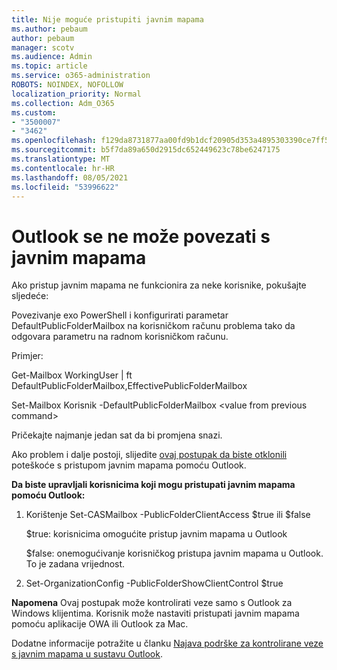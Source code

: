 ```yaml
---
title: Nije moguće pristupiti javnim mapama
ms.author: pebaum
author: pebaum
manager: scotv
ms.audience: Admin
ms.topic: article
ms.service: o365-administration
ROBOTS: NOINDEX, NOFOLLOW
localization_priority: Normal
ms.collection: Adm_O365
ms.custom:
- "3500007"
- "3462"
ms.openlocfilehash: f129da8731877aa00fd9b1dcf20905d353a4895303390ce7ff5642a8ff3ccbc2
ms.sourcegitcommit: b5f7da89a650d2915dc652449623c78be6247175
ms.translationtype: MT
ms.contentlocale: hr-HR
ms.lasthandoff: 08/05/2021
ms.locfileid: "53996622"
---
```

# <a name="outlook-cannot-connect-to-public-folders"></a>Outlook se ne može povezati s javnim mapama

Ako pristup javnim mapama ne funkcionira za neke korisnike, pokušajte sljedeće:

Povezivanje exo PowerShell i konfigurirati parametar DefaultPublicFolderMailbox na korisničkom računu problema tako da odgovara parametru na radnom korisničkom računu.

Primjer:

Get-Mailbox WorkingUser | ft DefaultPublicFolderMailbox,EffectivePublicFolderMailbox

Set-Mailbox Korisnik -DefaultPublicFolderMailbox \<value from previous command>

Pričekajte najmanje jedan sat da bi promjena snazi.

Ako problem i dalje postoji, slijedite [ovaj postupak da biste otklonili](https://aka.ms/pfcte) poteškoće s pristupom javnim mapama pomoću Outlook.
 
**Da biste upravljali korisnicima koji mogu pristupati javnim mapama pomoću Outlook:**

1.  Korištenje Set-CASMailbox <mailboxname> -PublicFolderClientAccess $true ili $false  
      
    $true: korisnicima omogućite pristup javnim mapama u Outlook  
      
    $false: onemogućivanje korisničkog pristupa javnim mapama u Outlook. To je zadana vrijednost.  
        
2.  Set-OrganizationConfig -PublicFolderShowClientControl $true   
      
**Napomena** Ovaj postupak može kontrolirati veze samo s Outlook za Windows klijentima. Korisnik može nastaviti pristupati javnim mapama pomoću aplikacije OWA ili Outlook za Mac.
 
Dodatne informacije potražite u članku [Najava podrške za kontrolirane veze s javnim mapama u sustavu Outlook](https://aka.ms/controlpf).